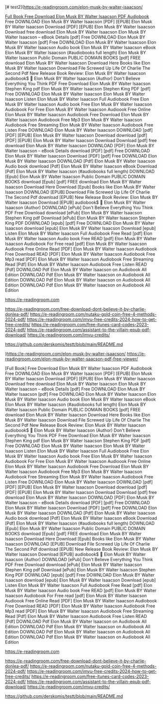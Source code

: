 [# test2](https://e-readingroom.com/elon-musk-by-walter-isaacson/

[Full Book Free Download Elon Musk BY Walter Isaacson PDF Audiobook](https://e-readingroom.com/elon-musk-by-walter-saacson-pdf-free-viewer/)
Free DOWNLOAD Elon Musk BY Walter Isaacson
[PDF] [EPUB] Elon Musk BY Walter Isaacson Download
[PDF] [EPUB] Elon Musk BY Walter Isaacson Download
free download Elon Musk BY Walter Isaacson
Elon Musk BY Walter Isaacson – eBook Details
[pdf] Free DOWNLOAD Elon Musk BY Walter Isaacson
[pdf] Free DOWNLOAD Elon Musk BY Walter Isaacson
Elon Musk BY Walter Isaacson Audio book
Elon Musk BY Walter Isaacson eBook
Elon Musk BY Walter Isaacson (#audiobooks full length)
Elon Musk BY Walter Isaacson Public Domain PUBLIC DOMAIN BOOKS
[pdf] FREE download Elon Musk BY Walter Isaacson Download Here
Books like Elon Musk BY Walter Isaacson
Download File Screwed Up Life Of Charlie The Second Pdf
New Release Book Review: Elon Musk BY Walter Isaacson
audiobook$ 📖 Elon Musk BY Walter Isaacson (Author)
Don't Believe Everything You Think PDF Free Download
Elon Musk BY Walter Isaacson Stephen King pdf
Elon Musk BY Walter Isaacson Stephen King PDF
[pdf] Free DOWNLOAD Elon Musk BY Walter Isaacson
Elon Musk BY Walter Isaacson
Listen Elon Musk BY Walter Isaacson Full Audiobook Free
Elon Musk BY Walter Isaacson Audio book Free
Elon Musk BY Walter Isaacson Audiobook For Free
Elon Musk BY Walter Isaacson Audioook Free Online
Elon Musk BY Walter Isaacson Audiobook Free Download
Elon Musk BY Walter Isaacson Audiobook Free Mp3
Elon Musk BY Walter Isaacson Audiobook Free Streaming
Elon Musk BY Walter Isaacson Audiobook Free Listen
Free DOWNLOAD Elon Musk BY Walter Isaacson DOWNLOAD [pdf]
[PDF] [EPUB] Elon Musk BY Walter Isaacson Download download [pdf]
[PDF] [EPUB] Elon Musk BY Walter Isaacson Download Download [pdf]
free download Elon Musk BY Walter Isaacson DOWNLOAD [PDF]
Elon Musk BY Walter Isaacson – eBook Details download [PDF]
[pdf] Free DOWNLOAD Elon Musk BY Walter Isaacson Download [PDF]
[pdf] Free DOWNLOAD Elon Musk BY Walter Isaacson DOWNLOAD [Pdf]
Elon Musk BY Walter Isaacson Audio book download [Pdf]
Elon Musk BY Walter Isaacson eBook Download [Pdf]
Elon Musk BY Walter Isaacson (#audiobooks full length) DOWNLOAD [Epub]
Elon Musk BY Walter Isaacson Public Domain PUBLIC DOMAIN BOOKS download [Epub]
[pdf] FREE download Elon Musk BY Walter Isaacson Download Here Download [Epub]
Books like Elon Musk BY Walter Isaacson DOWNLOAD [EPUB]
Download File Screwed Up Life Of Charlie The Second Pdf download [EPUB]
New Release Book Review: Elon Musk BY Walter Isaacson Download [EPUB]
audiobook$ 📖 Elon Musk BY Walter Isaacson (Author) DOWNLOAD [ePub]
Don't Believe Everything You Think PDF Free Download download [ePub]
Elon Musk BY Walter Isaacson Stephen King pdf Download [ePub]
Elon Musk BY Walter Isaacson Stephen King PDF DOWNLOAD [epub]
[pdf] Free DOWNLOAD Elon Musk BY Walter Isaacson download [epub]
Elon Musk BY Walter Isaacson Download [epub]
Listen Elon Musk BY Walter Isaacson Full Audiobook Free Read [pdf]
Elon Musk BY Walter Isaacson Audio book Free READ [pdf]
Elon Musk BY Walter Isaacson Audiobook For Free read [pdf]
Elon Musk BY Walter Isaacson Audioook Free Online Read [PDF]
Elon Musk BY Walter Isaacson Audiobook Free Download READ [PDF]
Elon Musk BY Walter Isaacson Audiobook Free Mp3 read [PDF]
Elon Musk BY Walter Isaacson Audiobook Free Streaming Read [Pdf]
Elon Musk BY Walter Isaacson Audiobook Free Listen READ [Pdf]
DOWNLOAD Pdf Elon Musk BY Walter Isaacson on Audiobook All Edition
DOWNLOAD Pdf Elon Musk BY Walter Isaacson on Audiobook All Edition
DOWNLOAD Pdf Elon Musk BY Walter Isaacson on Audiobook All Edition
DOWNLOAD Pdf Elon Musk BY Walter Isaacson on Audiobook All Edition

https://e-readingroom.com 

https://e-readingroom.com/free-download-dont-believe-it-by-charlie-donlea-pdf/
https://e-readingroom.com/nutaku-gold-coin-free-4-methods-2024-pdf/
https://e-readingroom.com/imvu-free-credits-2024-how-to-get-free-credits/
https://e-readingroom.com/free-itunes-card-codes-2023-2024-pdf/
https://e-readingroom.com/assistant-to-the-villain-epub-pdf-download/
https://e-readingroom.com/imvu-credits/





https://github.com/derskomis/testt/blob/main/README.md

































)https://e-readingroom.com/elon-musk-by-walter-isaacson/
https://e-readingroom.com/elon-musk-by-walter-saacson-pdf-free-viewer/

[Full Book] Free Download Elon Musk BY Walter Isaacson PDF Audiobook
Free DOWNLOAD Elon Musk BY Walter Isaacson
[PDF] [EPUB] Elon Musk BY Walter Isaacson Download
[PDF] [EPUB] Elon Musk BY Walter Isaacson Download
free download Elon Musk BY Walter Isaacson
Elon Musk BY Walter Isaacson – eBook Details
[pdf] Free DOWNLOAD Elon Musk BY Walter Isaacson
[pdf] Free DOWNLOAD Elon Musk BY Walter Isaacson
Elon Musk BY Walter Isaacson Audio book
Elon Musk BY Walter Isaacson eBook
Elon Musk BY Walter Isaacson (#audiobooks full length)
Elon Musk BY Walter Isaacson Public Domain PUBLIC DOMAIN BOOKS
[pdf] FREE download Elon Musk BY Walter Isaacson Download Here
Books like Elon Musk BY Walter Isaacson
Download File Screwed Up Life Of Charlie The Second Pdf
New Release Book Review: Elon Musk BY Walter Isaacson
audiobook$ 📖 Elon Musk BY Walter Isaacson (Author)
Don't Believe Everything You Think PDF Free Download
Elon Musk BY Walter Isaacson Stephen King pdf
Elon Musk BY Walter Isaacson Stephen King PDF
[pdf] Free DOWNLOAD Elon Musk BY Walter Isaacson
Elon Musk BY Walter Isaacson
Listen Elon Musk BY Walter Isaacson Full Audiobook Free
Elon Musk BY Walter Isaacson Audio book Free
Elon Musk BY Walter Isaacson Audiobook For Free
Elon Musk BY Walter Isaacson Audioook Free Online
Elon Musk BY Walter Isaacson Audiobook Free Download
Elon Musk BY Walter Isaacson Audiobook Free Mp3
Elon Musk BY Walter Isaacson Audiobook Free Streaming
Elon Musk BY Walter Isaacson Audiobook Free Listen
Free DOWNLOAD Elon Musk BY Walter Isaacson DOWNLOAD [pdf]
[PDF] [EPUB] Elon Musk BY Walter Isaacson Download download [pdf]
[PDF] [EPUB] Elon Musk BY Walter Isaacson Download Download [pdf]
free download Elon Musk BY Walter Isaacson DOWNLOAD [PDF]
Elon Musk BY Walter Isaacson – eBook Details download [PDF]
[pdf] Free DOWNLOAD Elon Musk BY Walter Isaacson Download [PDF]
[pdf] Free DOWNLOAD Elon Musk BY Walter Isaacson DOWNLOAD [Pdf]
Elon Musk BY Walter Isaacson Audio book download [Pdf]
Elon Musk BY Walter Isaacson eBook Download [Pdf]
Elon Musk BY Walter Isaacson (#audiobooks full length) DOWNLOAD [Epub]
Elon Musk BY Walter Isaacson Public Domain PUBLIC DOMAIN BOOKS download [Epub]
[pdf] FREE download Elon Musk BY Walter Isaacson Download Here Download [Epub]
Books like Elon Musk BY Walter Isaacson DOWNLOAD [EPUB]
Download File Screwed Up Life Of Charlie The Second Pdf download [EPUB]
New Release Book Review: Elon Musk BY Walter Isaacson Download [EPUB]
audiobook$ 📖 Elon Musk BY Walter Isaacson (Author) DOWNLOAD [ePub]
Don't Believe Everything You Think PDF Free Download download [ePub]
Elon Musk BY Walter Isaacson Stephen King pdf Download [ePub]
Elon Musk BY Walter Isaacson Stephen King PDF DOWNLOAD [epub]
[pdf] Free DOWNLOAD Elon Musk BY Walter Isaacson download [epub]
Elon Musk BY Walter Isaacson Download [epub]
Listen Elon Musk BY Walter Isaacson Full Audiobook Free Read [pdf]
Elon Musk BY Walter Isaacson Audio book Free READ [pdf]
Elon Musk BY Walter Isaacson Audiobook For Free read [pdf]
Elon Musk BY Walter Isaacson Audioook Free Online Read [PDF]
Elon Musk BY Walter Isaacson Audiobook Free Download READ [PDF]
Elon Musk BY Walter Isaacson Audiobook Free Mp3 read [PDF]
Elon Musk BY Walter Isaacson Audiobook Free Streaming Read [Pdf]
Elon Musk BY Walter Isaacson Audiobook Free Listen READ [Pdf]
DOWNLOAD Pdf Elon Musk BY Walter Isaacson on Audiobook All Edition
DOWNLOAD Pdf Elon Musk BY Walter Isaacson on Audiobook All Edition
DOWNLOAD Pdf Elon Musk BY Walter Isaacson on Audiobook All Edition
DOWNLOAD Pdf Elon Musk BY Walter Isaacson on Audiobook All Edition

https://e-readingroom.com 

https://e-readingroom.com/free-download-dont-believe-it-by-charlie-donlea-pdf/
https://e-readingroom.com/nutaku-gold-coin-free-4-methods-2024-pdf/
https://e-readingroom.com/imvu-free-credits-2024-how-to-get-free-credits/
https://e-readingroom.com/free-itunes-card-codes-2023-2024-pdf/
https://e-readingroom.com/assistant-to-the-villain-epub-pdf-download/
https://e-readingroom.com/imvu-credits/





https://github.com/derskomis/testt/blob/main/README.md


































